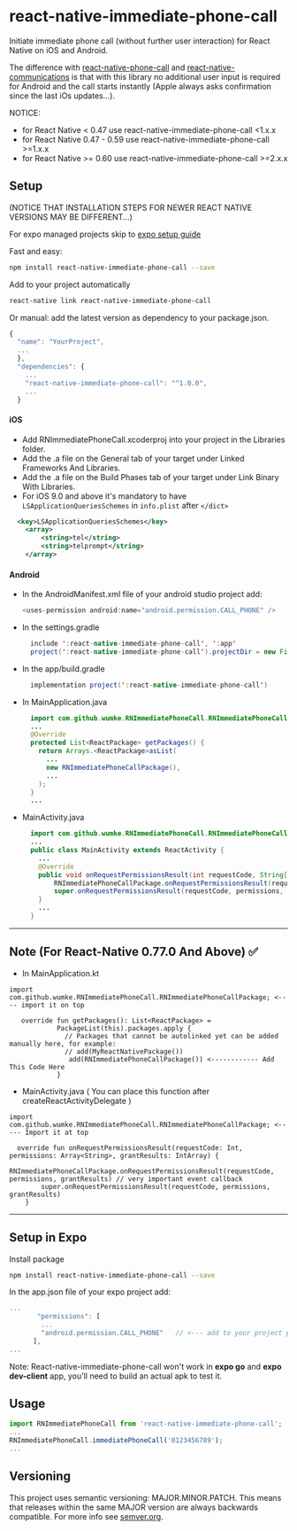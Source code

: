 # react-native-immediate-phone-call

Initiate immediate phone call (without further user interaction) for React Native on iOS and Android.

The difference with [react-native-phone-call](https://github.com/tiaanduplessis/react-native-phone-call) and [react-native-communications](https://github.com/anarchicknight/react-native-communications) is that with this library no additional user input is required for Android and the call starts instantly (Apple always asks confirmation since the last iOs updates...).

NOTICE:

- for React Native < 0.47 use react-native-immediate-phone-call <1.x.x
- for React Native 0.47 - 0.59 use react-native-immediate-phone-call >=1.x.x
- for React Native >= 0.60 use react-native-immediate-phone-call >=2.x.x

## Setup

(NOTICE THAT INSTALLATION STEPS FOR NEWER REACT NATIVE VERSIONS MAY BE DIFFERENT...)

For expo managed projects skip to [expo setup guide](#setup-in-expo)

Fast and easy:

```bash
npm install react-native-immediate-phone-call --save
```
Add to your project automatically

```bash
react-native link react-native-immediate-phone-call
```

Or manual: add the latest version as dependency to your package.json.

```javascript
{
  "name": "YourProject",
  ...
  },
  "dependencies": {
    ...
    "react-native-immediate-phone-call": "^1.0.0",
    ...
  }
```

#### iOS

- Add RNImmediatePhoneCall.xcoderproj into your project in the Libraries folder.
- Add the .a file on the General tab of your target under Linked Frameworks And Libraries.
- Add the .a file on the Build Phases tab of your target under Link Binary With Libraries.
- For iOS 9.0 and above it's mandatory to have `LSApplicationQueriesSchemes` in `info.plist` after `</dict>`

```xml
  <key>LSApplicationQueriesSchemes</key>
    <array>
        <string>tel</string>
        <string>telprompt</string>
    </array>
```

#### Android

- In the AndroidManifest.xml file of your android studio project add:

  ```java
  <uses-permission android:name="android.permission.CALL_PHONE" />
  ```

- In the settings.gradle

  ```java
    include ':react-native-immediate-phone-call', ':app'
    project(':react-native-immediate-phone-call').projectDir = new File(rootProject.projectDir, '../node_modules/react-native-immediate-phone-call/android')
  ```

- In the app/build.gradle
  ```java
    implementation project(':react-native-immediate-phone-call')
  ```

- In MainApplication.java

  ```java
    import com.github.wumke.RNImmediatePhoneCall.RNImmediatePhoneCallPackage;
    ...
    @Override
    protected List<ReactPackage> getPackages() {
      return Arrays.<ReactPackage>asList(
        ...
        new RNImmediatePhoneCallPackage(),
        ...
      );
    }
    ...
  ```

- MainActivity.java

  ```java
    import com.github.wumke.RNImmediatePhoneCall.RNImmediatePhoneCallPackage;  // <--- import
    ...
    public class MainActivity extends ReactActivity {
      ...
      @Override
      public void onRequestPermissionsResult(int requestCode, String[] permissions, int[] grantResults) {
          RNImmediatePhoneCallPackage.onRequestPermissionsResult(requestCode, permissions, grantResults); // very important event callback
          super.onRequestPermissionsResult(requestCode, permissions, grantResults);
      }
      ...
    }
  ```

---

## Note (For React-Native 0.77.0 And Above) ✅
- In MainApplication.kt
```
import com.github.wumke.RNImmediatePhoneCall.RNImmediatePhoneCallPackage; <---- import it on top 

   override fun getPackages(): List<ReactPackage> =
            PackageList(this).packages.apply {
              // Packages that cannot be autolinked yet can be added manually here, for example:
              // add(MyReactNativePackage())
               add(RNImmediatePhoneCallPackage()) <------------ Add This Code Here
            }
```

- MainActivity.java ( You can place this function after createReactActivityDelegate )

```
import com.github.wumke.RNImmediatePhoneCall.RNImmediatePhoneCallPackage; <----- Import it at top

  override fun onRequestPermissionsResult(requestCode: Int, permissions: Array<String>, grantResults: IntArray) {
        RNImmediatePhoneCallPackage.onRequestPermissionsResult(requestCode, permissions, grantResults) // very important event callback
        super.onRequestPermissionsResult(requestCode, permissions, grantResults)
    }

```

---

## Setup in Expo

Install package

```bash
npm install react-native-immediate-phone-call --save
```

In the app.json file of your expo project add:

```js
...
       "permissions": [
        ...
        "android.permission.CALL_PHONE"   // <--- add to your project permissions
      ],
...
```

Note: React-native-immediate-phone-call won't work in **expo go** and **expo dev-client** app, you'll need to build an actual apk to test it. 

## Usage

```javascript
import RNImmediatePhoneCall from 'react-native-immediate-phone-call';
...
RNImmediatePhoneCall.immediatePhoneCall('0123456789');
...
```

## Versioning

This project uses semantic versioning: MAJOR.MINOR.PATCH.
This means that releases within the same MAJOR version are always backwards compatible. For more info see [semver.org](http://semver.org/).
